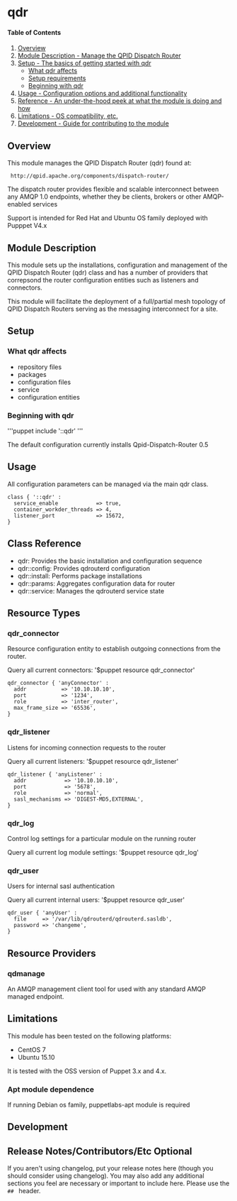 # qdr

#### Table of Contents

1. [Overview](#overview)
2. [Module Description - Manage the QPID Dispatch Router](#module-description)
3. [Setup - The basics of getting started with qdr](#setup)
    * [What qdr affects](#what-qdr-affects)
    * [Setup requirements](#setup-requirements)
    * [Beginning with qdr](#beginning-with-qdr)
4. [Usage - Configuration options and additional functionality](#usage)
5. [Reference - An under-the-hood peek at what the module is doing and how](#reference)
5. [Limitations - OS compatibility, etc.](#limitations)
6. [Development - Guide for contributing to the module](#development)

## Overview

This module manages the QPID Dispatch Router (qdr) found at:

     http://qpid.apache.org/components/dispatch-router/

The dispatch router provides flexible and scalable interconnect between any AMQP 1.0 endpoints, whether they be clients, brokers or other AMQP-enabled services

Support is intended for Red Hat and Ubuntu OS family deployed with Pupppet V4.x

## Module Description

This module sets up the installations, configuration and management of the QPID Dispatch
Router (qdr) class and has a number of providers that correpsond the router configuration
entities such as listeners and connectors.

This module will facilitate the deployment of a full/partial mesh topology of QPID Dispatch
Routers serving as the messaging interconnect for a site.


## Setup

### What qdr affects

* repository files
* packages
* configuration files
* service
* configuration entities 

### Beginning with qdr

'''puppet
include '::qdr'
'''

The default configuration currently installs Qpid-Dispatch-Router 0.5  

## Usage

All configuration parameters can be managed via the main qdr class.

```puppet
class { '::qdr' :
  service_enable            => true,
  container_workder_threads => 4,
  listener_port             => 15672,
}
```

## Class Reference

* qdr: Provides the basic installation and configuration sequence
* qdr::config: Provides qdrouterd configuration 
* qdr::install: Performs package installations
* qdr::params: Aggregates configuration data for router
* qdr::service: Manages the qdrouterd service state


## Resource Types

### qdr\_connector

Resource configuration entity to establish outgoing connections from the router.

Query all current connectors: '$puppet resource qdr_connector'

```puppet
qdr_connector { 'anyConnector' :
  addr           => '10.10.10.10',
  port           => '1234',
  role           => 'inter_router',
  max_frame_size => '65536',
}
```

### qdr\_listener

Listens for incoming connection requests to the router

Query all current listeners: '$puppet resource qdr_listener'

```puppet
qdr_listener { 'anyListener' :
  addr            => '10.10.10.10',
  port            => '5678',
  role            => 'normal',
  sasl_mechanisms => 'DIGEST-MD5,EXTERNAL',
}
```

### qdr\_log

Control log settings for a particular module on the running router

Query all current log module settings: '$puppet resource qdr_log'

### qdr\_user

Users for internal sasl authentication 

Query all current internal users: '$puppet resource qdr_user'

```puppet
qdr_user { 'anyUser' :
  file     => '/var/lib/qdrouterd/qdrouterd.sasldb',
  password => 'changeme',
}
```

## Resource Providers

### qdmanage 

An AMQP management client tool for used with any standard AMQP managed endpoint.

## Limitations

This module has been tested on the following platforms:

* CentOS 7
* Ubuntu 15.10

It is tested with the OSS version of Puppet 3.x and 4.x.

### Apt module dependence

If running Debian os family, puppetlabs-apt module is required

## Development


## Release Notes/Contributors/Etc **Optional**

If you aren't using changelog, put your release notes here (though you should
consider using changelog). You may also add any additional sections you feel are
necessary or important to include here. Please use the `## ` header.
